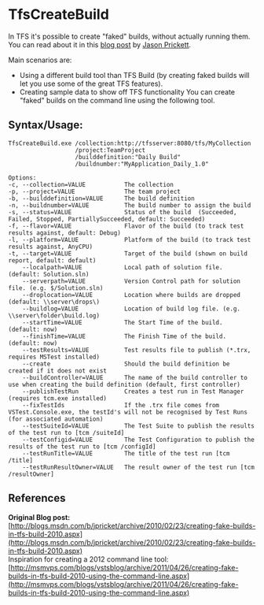 TfsCreateBuild
==============

In TFS it's possible to create "faked" builds, without actually running them. You can read about it in this [blog post](http://blogs.msdn.com/b/jpricket/archive/2010/02/23/creating-fake-builds-in-tfs-build-2010.aspx) by [Jason Prickett](http://social.msdn.microsoft.com/profile/jason%20prickett%20-%20msft/).

Main scenarios are:

 - Using a different build tool than TFS Build 
(by creating faked builds will let you use some of the great TFS features).
 - Creating sample data to show off TFS functionality
You can create "faked" builds on the command line using the following tool.

## Syntax/Usage:

    TfsCreateBuild.exe /collection:http://tfsserver:8080/tfs/MyCollection 
                       /project:TeamProject 
                       /builddefinition:"Daily Build"
                       /buildnumber:"MyApplication_Daily_1.0"
                       
    Options:
    -c, --collection=VALUE           The collection
    -p, --project=VALUE              The team project
    -b, --builddefinition=VALUE      The build definition
    -n, --buildnumber=VALUE          The build number to assign the build
    -s, --status=VALUE               Status of the build  (Succeeded, Failed, Stopped, PartiallySucceeded, default: Succeeded)
    -f, --flavor=VALUE               Flavor of the build (to track test results against, default: Debug)
    -l, --platform=VALUE             Platform of the build (to track test results against, AnyCPU)
    -t, --target=VALUE               Target of the build (shown on build report, default: default)
        --localpath=VALUE            Local path of solution file. (default: Solution.sln)
        --serverpath=VALUE           Version Control path for solution file. (e.g. $/Solution.sln)
        --droplocation=VALUE         Location where builds are dropped (default: \\server\drops\)
        --buildlog=VALUE             Location of build log file. (e.g. \\server\folder\build.log)
        --startTime=VALUE            The Start Time of the build. (default: now)
        --finishTime=VALUE           The Finish Time of the build. (default: now)
        --testResults=VALUE          Test results file to publish (*.trx, requires MSTest installed)
        --create                     Should the build definition be created if it does not exist
        --buildController=VALUE      The name of the build controller to use when creating the build definition (default, first controller)
        --publishTestRun             Creates a test run in Test Manager (requires tcm.exe installed)
        --fixTestIds                 If the .trx file comes from VSTest.Console.exe, the testId's will not be recognised by Test Runs (for associated automation)
        --testSuiteId=VALUE          The Test Suite to publish the results of the test run to [tcm /suiteId]
        --testConfigid=VALUE         The Test Configuration to publish the results of the test run to [tcm /configId]
        --testRunTitle=VALUE         The title of the test run [tcm /title]
        --testRunResultOwner=VALUE   The result owner of the test run [tcm /resultOwner]

## References
**Original Blog post:** [http://blogs.msdn.com/b/jpricket/archive/2010/02/23/creating-fake-builds-in-tfs-build-2010.aspx](http://blogs.msdn.com/b/jpricket/archive/2010/02/23/creating-fake-builds-in-tfs-build-2010.aspx)  
Inspiration for creating a 2012 command line tool: [http://msmvps.com/blogs/vstsblog/archive/2011/04/26/creating-fake-builds-in-tfs-build-2010-using-the-command-line.aspx](http://msmvps.com/blogs/vstsblog/archive/2011/04/26/creating-fake-builds-in-tfs-build-2010-using-the-command-line.aspx)
